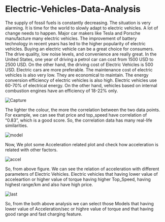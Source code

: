 # Electric-Vehicles-Data-Analysis

The supply of fossil fuels is constantly decreasing. The situation is very alarming. It is time for the world to slowly adapt to electric vehicles. A lot of change needs to happen. Major car makers like Tesla and Porsche manufacture many electric vehicles. The improvement of battery technology in recent years has led to the higher popularity of electric vehicles. Buying an electric vehicle can be a great choice for consumers. The drive quality, low noise levels, and convenience are really great. In the United States, one year of driving a petrol car can cost from 1500 USD to 2500 USD. On the other hand, the driving cost of Electric Vehicles is 500 USD. Electric cars are more preferable. The maintenance cost of electric vehicles is also very low. They are economical to maintain. The energy conversion efficiency of electric vehicles is also high. Electric vehicles use 60-70% of electrical energy. On the other hand, vehicles based on internal combustion engines have an efficiency of 18-22% only.

![Capture](https://user-images.githubusercontent.com/90758723/153001857-fb10354d-e72c-40de-86ad-44a5fef3d149.PNG)

The lighter the colour, the more the correlation between the two data points. For example, we can see that price and top_speed have correlation of “0.83”, which is a good score. So, the correlation data has many real-life similarities.

![model](https://user-images.githubusercontent.com/90758723/153002206-340ef1e8-e61a-4ad4-91bd-673f2138bded.png)

Now, We plot some Acceleration related plot and check how acceleration is related with other factors.

![accel](https://user-images.githubusercontent.com/90758723/153002516-b2a0ab78-04fa-414e-9c53-528915bc857f.png)

So, from above figure. We can see the relation of acceleration with different parameters of Electric Vehicles.
Electric vehicles that having lower value of acceleartion or higher value of torque having higher Top_Speed, having highest range/km and also have high price.

![last](https://user-images.githubusercontent.com/90758723/153002964-337138ea-427a-4c0a-b6b1-bccf2789fc64.png)

So, from the both above analysis we can select those Models that having lower value of Acceleration/sec or highre value of torque and that having good range and fast charging feature.


